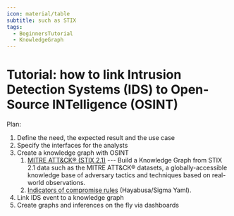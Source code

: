 ```yaml
---
icon: material/table
subtitle: such as STIX
tags:
  - BeginnersTutorial
  - KnowledgeGraph
---
```


# Tutorial: how to link Intrusion Detection Systems (IDS) to Open-Source INTelligence (OSINT)

Plan:

1. Define the need, the expected result and the use case
2. Specify the interfaces for the analysts
3. Create a knowledge graph with OSINT
	1. [MITRE ATT&CK® (STIX 2.1)](lift-data-from-STIX-2.1-data-of-mitre-attack/index.md) --- Build a Knowledge Graph from STIX 2.1 data such as the MITRE ATT&CK® datasets, a globally-accessible knowledge base of adversary tactics and techniques based on real-world observations.
	2. [Indicators of compromise rules](lift-data-from-YAML-data-of-hayabusa-sigma/index.md) (Hayabusa/Sigma Yaml).
4. Link IDS event to a knowledge graph
5. Create graphs and inferences on the fly via dashboards
